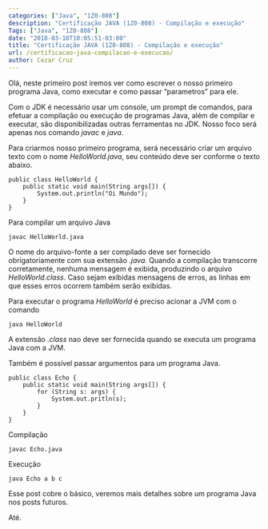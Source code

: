 ```yaml
---
categories: ["Java", "1Z0-808"]
description: "Certificação JAVA (1Z0-808) - Compilação e execução"
Tags: ["Java", "1Z0-808"]
date: "2018-03-10T10:05:51-03:00"
title: "Certificação JAVA (1Z0-808) - Compilação e execução"
url: /certificacao-java-compilacao-e-execucao/
author: Cezar Cruz
---
```


Olá,
neste primeiro post iremos ver como escrever o nosso primeiro programa Java, como executar e como passar “parametros” para ele.

Com o JDK é necessário usar um console, um prompt de comandos, para efetuar a compilação ou execução de programas Java, além de compilar e executar, são disponibilizadas outras ferramentas no JDK. Nosso foco será apenas nos comando *javac* e *java*.

Para criarmos nosso primeiro programa, será necessário criar um arquivo texto com o nome *HelloWorld.java*, seu conteúdo deve ser conforme o texto abaixo.

```
public class HelloWorld {
    public static void main(String args[]) {
        System.out.println("Oi Mundo");
    }
}
```

Para compilar um arquivo Java

```
javac HelloWorld.java
```

O nome do arquivo-fonte a ser compilado deve ser fornecido obrigatoriamente com sua extensão *.java*. Quando a compilação transcorre corretamente, nenhuma mensagem é exibida, produzindo o arquivo *HelloWorld.class*. Caso sejam exibidas mensagens de erros, as linhas em que esses erros ocorrem também serão exibidas.

Para executar o programa *HelloWorld* é preciso acionar a JVM com o comando

```
java HelloWorld
```

A extensão *.class* nao deve ser fornecida quando se executa um programa Java com a JVM.

Também é possível passar argumentos para um programa Java.

```
public class Echo {
    public static void main(String args[]) {
        for (String s: args) {
            System.out.pritln(s);
        }
    }
}
```

Compilação
```
javac Echo.java
```

Execução
```
java Echo a b c
```

Esse post cobre o básico, veremos mais detalhes sobre um programa Java nos posts futuros.

Até.
